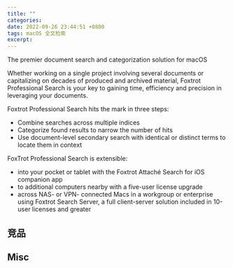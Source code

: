 ```yaml
---
title: ""
categories: 
date: 2022-09-26 23:44:51 +0800
tags: macOS 全文检索
excerpt: 
---
```



The premier document search and categorization solution for macOS

Whether working on a single project involving several documents or capitalizing on decades of produced and archived material, Foxtrot Professional Search is your key to gaining time, efficiency and precision in leveraging your documents.  
  
Foxtrot Professional Search hits the mark in three steps:  

-   Combine searches across multiple indices
-   Categorize found results to narrow the number of hits
-   Use document-level secondary search with identical or distinct terms to locate them in context

  
FoxTrot Professional Search is extensible:

-   into your pocket or tablet with the Foxtrot Attaché Search for iOS companion app
-   to additional computers nearby with a five-user license upgrade
-   across NAS- or VPN- connected Macs in a workgroup or enterprise using Foxtrot Search Server, a full client-server solution included in 10-user licenses and greater


## 竞品




## Misc


